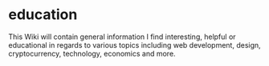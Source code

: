 # education
This Wiki will contain general information I find interesting, helpful or educational in regards to various topics including web development, design, cryptocurrency, technology, economics and more.
